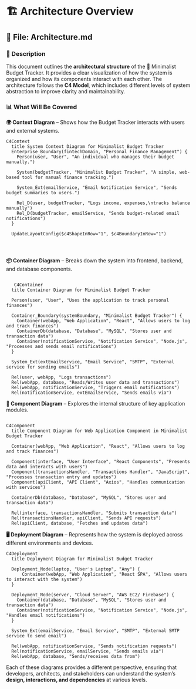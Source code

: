# 🏗️ Architecture Overview

## 📄 File: Architecture.md

### 📌 Description
This document outlines the **architectural structure** of the 🏦 Minimalist Budget Tracker. It provides a clear visualization of how the system is organized and how its components interact with each other. The architecture follows the **C4 Model**, which includes different levels of system abstraction to improve clarity and maintainability.

### 📊 What Will Be Covered
**🌍 Context Diagram** – Shows how the Budget Tracker interacts with users and external systems.

```mermaid
C4Context
  title System Context Diagram for Minimalist Budget Tracker
  Enterprise_Boundary(fintechDomain, "Personal Finance Management") {
    Person(user, "User", "An individual who manages their budget manually.")
    
    System(budgetTracker, "Minimalist Budget Tracker", "A simple, web-based tool for manual finance tracking.")
    
    System_Ext(emailService, "Email Notification Service", "Sends budget summaries to users.")
    
    Rel_D(user, budgetTracker, "Logs income, expenses,\ntracks balance manually")
    Rel_D(budgetTracker, emailService, "Sends budget-related email notifications")
  }

  UpdateLayoutConfig($c4ShapeInRow="1", $c4BoundaryInRow="1")




```


**📦 Container Diagram** – Breaks down the system into frontend, backend, and database components.

```mermaid

   C4Container
  title Container Diagram for Minimalist Budget Tracker

  Person(user, "User", "Uses the application to track personal finances")

  Container_Boundary(systemBoundary, "Minimalist Budget Tracker") {
    Container(webApp, "Web Application", "React", "Allows users to log and track finances")
    ContainerDb(database, "Database", "MySQL", "Stores user and transaction data")
    Container(notificationService, "Notification Service", "Node.js", "Processes and sends email notifications")
  }

  System_Ext(extEmailService, "Email Service", "SMTP", "External service for sending emails")
  
  Rel(user, webApp, "Logs transactions")
  Rel(webApp, database, "Reads/Writes user data and transactions")
  Rel(webApp, notificationService, "Triggers email notifications")
  Rel(notificationService, extEmailService, "Sends emails via")

```

**🧩 Component Diagram** – Explores the internal structure of key application modules.

```mermaid

C4Component
  title Component Diagram for Web Application Component in Minimalist Budget Tracker

  Container(webApp, "Web Application", "React", "Allows users to log and track finances")

  Component(interface, "User Interface", "React Components", "Presents data and interacts with users")
  Component(transactionsHandler, "Transactions Handler", "JavaScript", "Processes transaction entry and updates")
  Component(apiClient, "API Client", "Axios", "Handles communication with services")

  ContainerDb(database, "Database", "MySQL", "Stores user and transaction data")

  Rel(interface, transactionsHandler, "Submits transaction data")
  Rel(transactionsHandler, apiClient, "Sends API requests")
  Rel(apiClient, database, "Fetches and updates data")

```

**🖥️ Deployment Diagram** – Represents how the system is deployed across different environments and devices.

```mermaid
C4Deployment
  title Deployment Diagram for Minimalist Budget Tracker

  Deployment_Node(laptop, "User's Laptop", "Any") {
      Container(webApp, "Web Application", "React SPA", "Allows users to interact with the system")
  }
  
  Deployment_Node(server, "Cloud Server", "AWS EC2/ Firebase") {
    Container(database, "Database", "MySQL", "Stores user and transaction data")
    Container(notificationService, "Notification Service", "Node.js", "Handles email notifications")
  }

  System_Ext(emailService, "Email Service", "SMTP", "External SMTP service to send email")

  Rel(webApp, notificationService, "Sends notification requests")
  Rel(notificationService, emailService, "Sends emails via")
  Rel(webApp, database, "Sends/receives data from")

```

Each of these diagrams provides a different perspective, ensuring that developers, architects, and stakeholders can understand the system’s **design, interactions, and dependencies** at various levels. 

